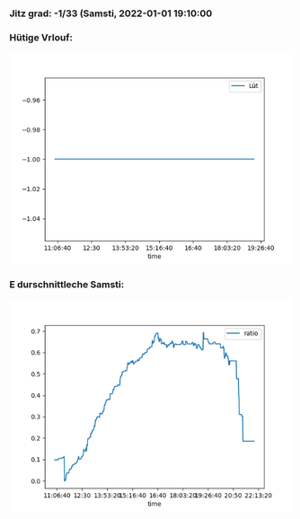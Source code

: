 ### Jitz grad: -1/33 (Samsti, 2022-01-01 19:10:00

### Hütige Vrlouf:
![Graph](Today.png)

### E durschnittleche Samsti:
![Graph](Samsti.png)